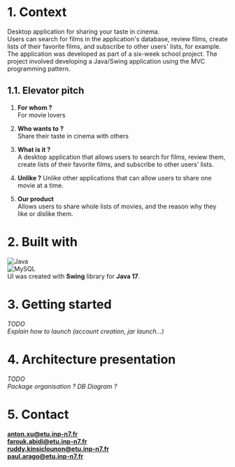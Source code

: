 # 1. Context

Desktop application for sharing your taste in cinema.  
Users can search for films in the application's database, review films, create lists of their favorite films, and subscribe to other users' lists, for example.  
The application was developed as part of a six-week school project. The project involved developing a Java/Swing application using the MVC programming pattern.

## 1.1. Elevator pitch

1. **For whom ?**  
   For movie lovers 

2. **Who wants to ?**  
    Share their taste in cinema with others

3. **What is it ?**  
    A desktop application that allows users to search for films, review them, create lists of their favorite films, and subscribe to other users' lists.

4. **Unlike ?**
    Unlike other applications that can allow users to share one movie at a time.

5. **Our product**  
    Allows users to share whole lists of movies, and the reason why they like or dislike them. 

# 2. Built with

![Java](https://img.shields.io/badge/java-%23ED8B00.svg?style=for-the-badge&logo=openjdk&logoColor=white)   
![MySQL](https://img.shields.io/badge/mysql-4479A1.svg?style=for-the-badge&logo=mysql&logoColor=white)  
UI was created with **Swing** library for **Java 17**.


# 3. Getting started 

*TODO  
Explain how to launch (account creation, jar launch...)*

# 4. Architecture presentation

*TODO  
Package organisation ? DB Diagram ?*

# 5. Contact

**anton.xu@etu.inp-n7.fr  
farouk.abidi@etu.inp-n7.fr  
ruddy.kinsiclounon@etu.inp-n7.fr  
paul.arago@etu.inp-n7.fr**
